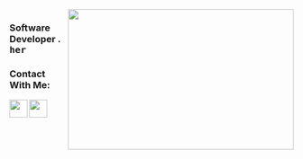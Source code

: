 <img src="https://media.giphy.com/media/WoD6JZnwap6s8/giphy.gif" align="right" width="400" height="250">

### Software Developer . <kbd>  her

### Contact With Me:

[<img height="32" width="32" src="https://unpkg.com/simple-icons@v7/icons/linkedin.svg" align="left" /> ][linkedin]

[<img height="32" width="32" src="https://unpkg.com/simple-icons@v7/icons/gmail.svg" align="left" /> ][gmail]

<br>
<br>

[linkedin]: https://www.linkedin.com/in/selin-y%C4%B1lmaz-9b03581a5/
[gmail]: selinyilmazbusiness@gmail.com
